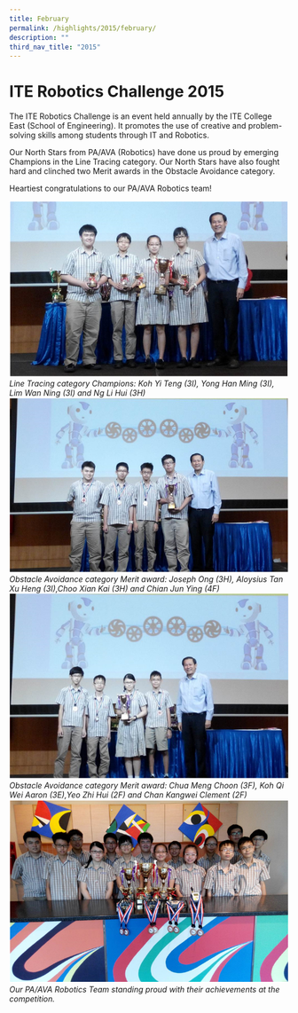 ```yaml
---
title: February
permalink: /highlights/2015/february/
description: ""
third_nav_title: "2015"
---
```

# ITE Robotics Challenge 2015
The ITE Robotics Challenge is an event held annually by the ITE College East (School of Engineering). It promotes the use of creative and problem-solving skills among students through IT and Robotics.  
  
Our North Stars from PA/AVA (Robotics) have done us proud by emerging Champions in the Line Tracing category. Our North Stars have also fought hard and clinched two Merit awards in the Obstacle Avoidance category.  
  
Heartiest congratulations to our PA/AVA Robotics team!

![](/images/ite.png)
_Line Tracing category Champions: Koh Yi Teng (3I), Yong Han Ming (3I), Lim Wan Ning (3I) and Ng Li Hui (3H)_
![](/images/ite1.png)
_Obstacle Avoidance category Merit award: Joseph Ong (3H), Aloysius Tan Xu Heng (3I),Choo Xian Kai (3H)_ _and Chian Jun Ying (4F)_
![](/images/ite2.png)
_Obstacle Avoidance category Merit award: Chua Meng Choon (3F), Koh Qi Wei Aaron (3E),Yeo Zhi Hui (2F)_ _and Chan Kangwei Clement (2F)_
![](/images/ite3.png)
_Our PA/AVA Robotics Team standing proud with their achievements at the competition._